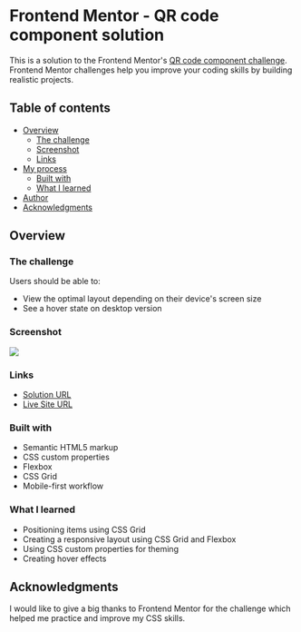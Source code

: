 # Frontend Mentor - QR code component solution

This is a solution to the Frontend Mentor's [QR code component challenge](https://www.frontendmentor.io/challenges/qr-code-component-iux_sIO_H). Frontend Mentor challenges help you improve your coding skills by building realistic projects. 

## Table of contents

- [Overview](#overview)
  - [The challenge](#the-challenge)
  - [Screenshot](#screenshot)
  - [Links](#links)
- [My process](#my-process)
  - [Built with](#built-with)
  - [What I learned](#what-i-learned)
- [Author](#author)
- [Acknowledgments](#acknowledgments)

## Overview

### The challenge

Users should be able to:

- View the optimal layout depending on their device's screen size
- See a hover state on desktop version

### Screenshot

![](./screenshot.jpg)

### Links

- [Solution URL](https://www.frontendmentor.io/solutions/qr-code-component-using-css-and-html-3qDVg7Y6A)
- [Live Site URL](https://qr-code-component-solution-lalitrajput.vercel.app/)


### Built with

- Semantic HTML5 markup
- CSS custom properties
- Flexbox
- CSS Grid
- Mobile-first workflow

### What I learned

- Positioning items using CSS Grid
- Creating a responsive layout using CSS Grid and Flexbox
- Using CSS custom properties for theming
- Creating hover effects


## Acknowledgments

I would like to give a big thanks to Frontend Mentor for the challenge which helped me practice and improve my CSS skills.

